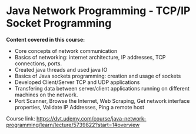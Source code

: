 # Java Network Programming - TCP/IP Socket Programming

**Content covered in this course:**
* Core concepts of network communication
* Basics of networking: internet architecture, IP addresses, TCP connections, ports.
* Created java threads and used java IO
* Basics of Java sockets programming: creation and usage of sockets
* Developed Client/Server TCP and UDP applications
* Transfering data between server/client applications running on different machines on the network.
* Port Scanner, Browse the Internet, Web Scraping, Get network interface properties, Validate IP Addresses, Ping a remote host

Course link: https://dvt.udemy.com/course/java-network-programming/learn/lecture/5739822?start=1#overview
